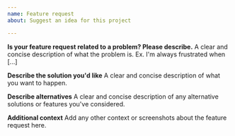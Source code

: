 ```yaml
---
name: Feature request
about: Suggest an idea for this project

---
```


**Is your feature request related to a problem? Please describe.**
A clear and concise description of what the problem is. Ex. I'm always frustrated when [...]

**Describe the solution you'd like**
A clear and concise description of what you want to happen.

**Describe alternatives**
A clear and concise description of any alternative solutions or features you've considered.

**Additional context**
Add any other context or screenshots about the feature request here.
